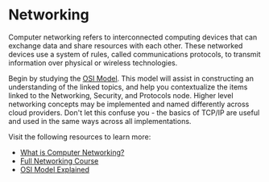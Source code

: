 # Networking

Computer networking refers to interconnected computing devices that can exchange data and share resources with each other. These networked devices use a system of rules, called communications protocols, to transmit information over physical or wireless technologies.

Begin by studying the [OSI Model](https://en.wikipedia.org/wiki/OSI_model). This model will assist in constructing an understanding of the linked topics, and help you contextualize the items linked to the Networking, Security, and Protocols node. Higher level networking concepts may be implemented and named differently across cloud providers. Don't let this confuse you - the basics of TCP/IP are useful and used in the same ways across all implementations.  

Visit the following resources to learn more:

- [What is Computer Networking?](https://aws.amazon.com/what-is/computer-networking/)
- [Full Networking Course](https://youtu.be/IPvYjXCsTg8)
- [OSI Model Explained](https://www.youtube.com/watch?v=dV8mjZd1OtU)
